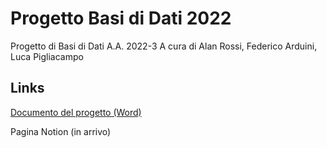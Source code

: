 # Progetto Basi di Dati 2022
Progetto di Basi di Dati A.A. 2022-3
A cura di Alan Rossi, Federico Arduini, Luca Pigliacampo

## Links
[Documento del progetto (Word)](https://univpm-my.sharepoint.com/:w:/r/personal/s1098699_studenti_univpm_it/_layouts/15/Doc.aspx?sourcedoc=%7B78571a59-adba-4810-b746-d073e6327bdb%7D&action=edit&wdPid=100ae54b)

Pagina Notion (in arrivo)
